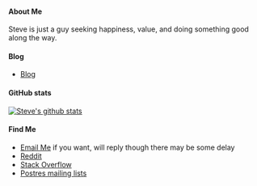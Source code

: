 #### About Me
 Steve is just a guy seeking happiness, value, and doing something good along 
 the way. 

#### Blog
* [Blog](https://github.com/SteveLauC/blog/issues)

#### GitHub stats

</a> <a href="https://github.com/anuraghazra/github-readme-stats"><img align="center" src="https://github-readme-stats-git-masterrstaa-rickstaa.vercel.app/api?username=stevelauc&show_icons=true&include_all_commits=true&theme=buefy&hide_border=true&count_private=true&bg_color=ffffff00" alt="Steve's github stats" /></a>

#### Find Me
* <a href="mailto: stevelauc@outlook.com">Email Me</a> if you want, will reply though there may be some delay
* [Reddit](https://www.reddit.com/user/steve_lau)
* [Stack Overflow](https://stackoverflow.com/users/14092446/steve-lau)
* [Postres mailing lists](https://www.postgresql.org/search/?m=1&q=Steve+Lau&l=&d=365&s=r)
